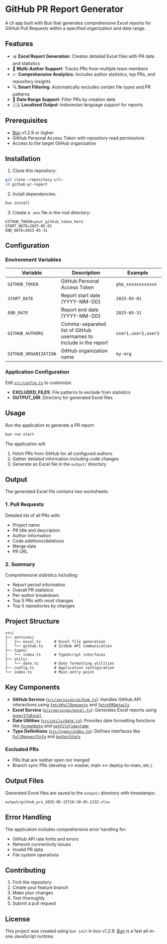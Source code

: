 # GitHub PR Report Generator

A cli app built with Bun that generates comprehensive Excel reports for GitHub Pull Requests within a specified organization and date range.

## Features

- 📊 **Excel Report Generation**: Creates detailed Excel files with PR data and statistics
- 👥 **Multi-Author Support**: Tracks PRs from multiple team members
- 📈 **Comprehensive Analytics**: Includes author statistics, top PRs, and repository insights
- 🔍 **Smart Filtering**: Automatically excludes certain file types and PR patterns
- 📅 **Date Range Support**: Filter PRs by creation date
- 🇮🇩 **Localized Output**: Indonesian language support for reports

## Prerequisites

- [Bun](https://bun.sh) v1.2.9 or higher
- GitHub Personal Access Token with repository read permissions
- Access to the target GitHub organization

## Installation

1. Clone this repository:

```bash
git clone <repository-url>
cd github-pr-report
```

2. Install dependencies:

```bash
bun install
```

3. Create a `.env` file in the root directory:

```env
GITHUB_TOKEN=your_github_token_here
START_DATE=2025-05-01
END_DATE=2025-05-31
```

## Configuration

### Environment Variables

| Variable              | Description                                                       | Example             |
| --------------------- | ----------------------------------------------------------------- | ------------------- |
| `GITHUB_TOKEN`        | GitHub Personal Access Token                                      | `ghp_xxxxxxxxxxxx`  |
| `START_DATE`          | Report start date (YYYY-MM-DD)                                    | `2025-05-01`        |
| `END_DATE`            | Report end date (YYYY-MM-DD)                                      | `2025-05-31`        |
| `GITHUB_AUTHORS`      | Comma-separated list of GitHub usernames to include in the report | `user1,user2,user3` |
| `GITHUB_ORGANIZATION` | GitHub organization name                                          | `my-org`            |

### Application Configuration

Edit [`src/config.ts`](src/config.ts) to customize:

- **EXCLUDED_FILES**: File patterns to exclude from statistics
- **OUTPUT_DIR**: Directory for generated Excel files

## Usage

Run the application to generate a PR report:

```bash
bun run start
```

The application will:

1. Fetch PRs from GitHub for all configured authors
2. Gather detailed information including code changes
3. Generate an Excel file in the `output/` directory

## Output

The generated Excel file contains two worksheets:

### 1. Pull Requests

Detailed list of all PRs with:

- Project name
- PR title and description
- Author information
- Code additions/deletions
- Merge date
- PR URL

### 2. Summary

Comprehensive statistics including:

- Report period information
- Overall PR statistics
- Per-author breakdown
- Top 5 PRs with most changes
- Top 5 repositories by changes

## Project Structure

```
src/
├── services/
│   ├── excel.ts      # Excel file generation
│   └── github.ts     # GitHub API communication
├── types/
│   └── index.ts      # TypeScript interfaces
├── utils/
│   └── date.ts       # Date formatting utilities
├── config.ts         # Application configuration
└── index.ts          # Main entry point
```

## Key Components

- **GitHub Service** ([`src/services/github.ts`](src/services/github.ts)): Handles GitHub API interactions using [`fetchPullRequests`](src/services/github.ts) and [`fetchPRDetails`](src/services/github.ts)
- **Excel Service** ([`src/services/excel.ts`](src/services/excel.ts)): Generates Excel reports using [`exportToExcel`](src/services/excel.ts)
- **Date Utilities** ([`src/utils/date.ts`](src/utils/date.ts)): Provides date formatting functions like [`formatDate`](src/utils/date.ts) and [`getFileTimestamp`](src/utils/date.ts)
- **Type Definitions** ([`src/types/index.ts`](src/types/index.ts)): Defines interfaces like [`PullRequestInfo`](src/types/index.ts) and [`AuthorStats`](src/types/index.ts)

### Excluded PRs

- PRs that are neither open nor merged
- Branch sync PRs (develop ↔ master, main ↔ deploy-to-main, etc.)

## Output Files

Generated Excel files are saved to the `output/` directory with timestamps:

```
output/github_prs_2025-05-15T10-30-45-123Z.xlsx
```

## Error Handling

The application includes comprehensive error handling for:

- GitHub API rate limits and errors
- Network connectivity issues
- Invalid PR data
- File system operations

## Contributing

1. Fork the repository
2. Create your feature branch
3. Make your changes
4. Test thoroughly
5. Submit a pull request

## License

This project was created using `bun init` in bun v1.2.9. [Bun](https://bun.sh) is a fast all-in-one JavaScript runtime.
